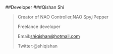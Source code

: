 ##Developer
###Qishan Shi
> Creator of NAO Controller,NAO Spy,iPepper
> 
> Freelance developer
> 
> Email:shiqishan@hotmail.com
> 
> Twitter:@shiqishan